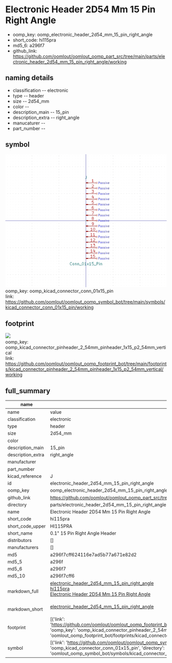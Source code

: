 # Electronic Header 2D54 Mm 15 Pin Right Angle

  
* oomp_key: oomp_electronic_header_2d54_mm_15_pin_right_angle 
* short_code: hi115pra
* md5_6: a296f7  
* github_link: https://github.com/oomlout/oomlout_oomp_part_src/tree/main/parts/electronic_header_2d54_mm_15_pin_right_angle/working  
## naming details
* classification -- electronic
* type -- header
* size -- 2d54_mm
* color -- 
* description_main -- 15_pin
* description_extra -- right_angle
* manucaturer -- 
* part_number -- 



## symbol

![](symbol/0/working/working_600.png)  
oomp_key: oomp_kicad_connector_conn_01x15_pin  
link: https://github.com/oomlout/oomlout_oomp_symbol_bot/tree/main/symbols/kicad_connector_conn_01x15_pin/working  

## footprint

![](footprint/0/working/working_600.png)  
oomp_key: oomp_kicad_connector_pinheader_2_54mm_pinheader_1x15_p2_54mm_vertical  
link: https://github.com/oomlout/oomlout_oomp_footprint_bot/tree/main/footprints/kicad_connector_pinheader_2_54mm_pinheader_1x15_p2_54mm_vertical/working  

## full_summary
| name | value | 
| --- | --- | 
| name | value | 
| classification | electronic | 
| type | header | 
| size | 2d54_mm | 
| color |  | 
| description_main | 15_pin | 
| description_extra | right_angle | 
| manufacturer |  | 
| part_number |  | 
| kicad_reference | J | 
| id | electronic_header_2d54_mm_15_pin_right_angle | 
| oomp_key | oomp_electronic_header_2d54_mm_15_pin_right_angle | 
| github_link | https://github.com/oomlout/oomlout_oomp_part_src/tree/main/parts/electronic_header_2d54_mm_15_pin_right_angle/working | 
| directory | parts/electronic_header_2d54_mm_15_pin_right_angle | 
| name | Electronic Header 2D54 Mm 15 Pin Right Angle | 
| short_code | hi115pra | 
| short_code_upper | HI115PRA | 
| short_name | 0.1" 15 Pin Right Angle Header | 
| distributors | [] | 
| manufacturers | [] | 
| md5 | a296f7cff624116e7ad5b77a671e82d2 | 
| md5_5 | a296f | 
| md5_6 | a296f7 | 
| md5_10 | a296f7cff6 | 
| markdown_full | [electronic_header_2d54_mm_15_pin_right_angle](https://github.com/oomlout/oomlout_oomp_part_src/tree/main/parts/electronic_header_2d54_mm_15_pin_right_angle/working)<br>[hi115pra](https://github.com/oomlout/oomlout_oomp_part_src/tree/main/parts/electronic_header_2d54_mm_15_pin_right_angle/working)<br>[Electronic Header 2D54 Mm 15 Pin Right Angle](https://github.com/oomlout/oomlout_oomp_part_src/tree/main/parts/electronic_header_2d54_mm_15_pin_right_angle/working)<br><br> | 
| markdown_short | [electronic_header_2d54_mm_15_pin_right_angle](https://github.com/oomlout/oomlout_oomp_part_src/tree/main/parts/electronic_header_2d54_mm_15_pin_right_angle/working)<br><br> | 
| footprint | [{'link': 'https://github.com/oomlout/oomlout_oomp_footprint_bot/tree/main/foootprntss/kicad_connector_pinheader_2_54mm_pinheader_1x15_p2_54mm_vertical', 'oomp_key': 'oomp_kicad_connector_pinheader_2_54mm_pinheader_1x15_p2_54mm_vertical', 'directory': 'oomlout_oomp_footprint_bot/footprints/kicad_connector_pinheader_2_54mm_pinheader_1x15_p2_54mm_vertical//working/working.kicad_mod'}] | 
| symbol | [{'link': 'https://github.com/oomlout/oomlout_oomp_symbol_bot/tree/main/symbols/kicad_connector_conn_01x15_pin', 'oomp_key': 'oomp_kicad_connector_conn_01x15_pin', 'directory': 'oomlout_oomp_symbol_bot/symbols/kicad_connector_conn_01x15_pin//working/working.kicad_sym'}] | 
